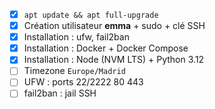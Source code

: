 
- [X] `apt update && apt full-upgrade`
- [X] Création utilisateur **emma** + sudo + clé SSH
- [X] Installation : ufw, fail2ban
- [X] Installation : Docker + Docker Compose
- [X] Installation : Node (NVM LTS) + Python 3.12
- [ ] Timezone `Europe/Madrid`
- [ ] UFW : ports 22/2222 80 443
- [ ] fail2ban : jail SSH
